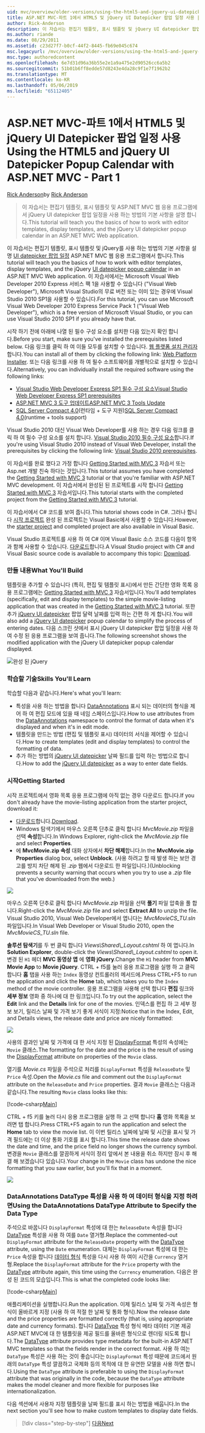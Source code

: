 ```yaml
---
uid: mvc/overview/older-versions/using-the-html5-and-jquery-ui-datepicker-popup-calendar-with-aspnet-mvc/using-the-html5-and-jquery-ui-datepicker-popup-calendar-with-aspnet-mvc-part-1
title: ASP.NET MVC-파트 1에서 HTML5 및 jQuery UI Datepicker 팝업 일정 사용 | Microsoft Docs
author: Rick-Anderson
description: 이 자습서는 편집기 템플릿, 표시 템플릿 및 jQuery UI datepicker 팝업 일정을 ASP.NET MV에서 사용 하는 방법의 기본 사항을 설명 하는 중...
ms.author: riande
ms.date: 08/29/2011
ms.assetid: c23d27f7-b0cf-44f2-8445-fb69e045c674
msc.legacyurl: /mvc/overview/older-versions/using-the-html5-and-jquery-ui-datepicker-popup-calendar-with-aspnet-mvc/using-the-html5-and-jquery-ui-datepicker-popup-calendar-with-aspnet-mvc-part-1
msc.type: authoredcontent
ms.openlocfilehash: 6e7d31d96a36b55e2e1a9a475e2d90526cc6a5b2
ms.sourcegitcommit: 51b01b6ff8edde57d8243e4da28c9f1e7f1962b2
ms.translationtype: MT
ms.contentlocale: ko-KR
ms.lasthandoff: 05/06/2019
ms.locfileid: "65112405"
---
```

# <a name="using-the-html5-and-jquery-ui-datepicker-popup-calendar-with-aspnet-mvc---part-1"></a><span data-ttu-id="8810f-103">ASP.NET MVC-파트 1에서 HTML5 및 jQuery UI Datepicker 팝업 일정 사용</span><span class="sxs-lookup"><span data-stu-id="8810f-103">Using the HTML5 and jQuery UI Datepicker Popup Calendar with ASP.NET MVC - Part 1</span></span>

<span data-ttu-id="8810f-104">[Rick Anderson]((https://twitter.com/RickAndMSFT))</span><span class="sxs-lookup"><span data-stu-id="8810f-104">by [Rick Anderson]((https://twitter.com/RickAndMSFT))</span></span>

> <span data-ttu-id="8810f-105">이 자습서는 편집기 템플릿, 표시 템플릿 및 ASP.NET MVC 웹 응용 프로그램에서 jQuery UI datepicker 팝업 일정을 사용 하는 방법의 기본 사항을 설명 합니다.</span><span class="sxs-lookup"><span data-stu-id="8810f-105">This tutorial will teach you the basics of how to work with editor templates, display templates, and the jQuery UI datepicker popup calendar in an ASP.NET MVC Web application.</span></span>

<span data-ttu-id="8810f-106">이 자습서는 편집기 템플릿, 표시 템플릿 및 jQuery를 사용 하는 방법의 기본 사항을 설명 [UI datepicker 팝업 일정](http://plugins.jquery.com/project/datepicker) ASP.NET MVC 웹 응용 프로그램에서 합니다.</span><span class="sxs-lookup"><span data-stu-id="8810f-106">This tutorial will teach you the basics of how to work with editor templates, display templates, and the jQuery [UI datepicker popup calendar](http://plugins.jquery.com/project/datepicker) in an ASP.NET MVC Web application.</span></span> <span data-ttu-id="8810f-107">이 자습서에서는 Microsoft Visual Web Developer 2010 Express 서비스 팩 1을 사용할 수 있습니다 (&quot;Visual Web Developer&quot;), Microsoft Visual Studio의 무료 버전 또는 이미 있는 경우에 Visual Studio 2010 SP1을 사용할 수 있습니다.</span><span class="sxs-lookup"><span data-stu-id="8810f-107">For this tutorial, you can use Microsoft Visual Web Developer 2010 Express Service Pack 1 (&quot;Visual Web Developer&quot;), which is a free version of Microsoft Visual Studio, or you can use Visual Studio 2010 SP1 if you already have that.</span></span>

<span data-ttu-id="8810f-108">시작 하기 전에 아래에 나열 된 필수 구성 요소를 설치한 다음 있는지 확인 합니다.</span><span class="sxs-lookup"><span data-stu-id="8810f-108">Before you start, make sure you've installed the prerequisites listed below.</span></span> <span data-ttu-id="8810f-109">다음 링크를 클릭 하 여 이들 모두를 설치할 수 있습니다. [웹 플랫폼 설치 관리자](https://www.microsoft.com/web/gallery/install.aspx?appid=VWD2010SP1Pack)합니다.</span><span class="sxs-lookup"><span data-stu-id="8810f-109">You can install all of them by clicking the following link: [Web Platform Installer](https://www.microsoft.com/web/gallery/install.aspx?appid=VWD2010SP1Pack).</span></span> <span data-ttu-id="8810f-110">또는 다음 링크를 사용 하 여 필수 소프트웨어를 개별적으로 설치할 수 있습니다.</span><span class="sxs-lookup"><span data-stu-id="8810f-110">Alternatively, you can individually install the required software using the following links:</span></span>

- [<span data-ttu-id="8810f-111">Visual Studio Web Developer Express SP1 필수 구성 요소</span><span class="sxs-lookup"><span data-stu-id="8810f-111">Visual Studio Web Developer Express SP1 prerequisites</span></span>](https://www.microsoft.com/web/gallery/install.aspx?appid=VWD2010SP1Pack)
- [<span data-ttu-id="8810f-112">ASP.NET MVC 3 도구 업데이트</span><span class="sxs-lookup"><span data-stu-id="8810f-112">ASP.NET MVC 3 Tools Update</span></span>](https://www.microsoft.com/web/gallery/install.aspx?appsxml=&amp;appid=MVC3)
- <span data-ttu-id="8810f-113">[SQL Server Compact 4.0](https://www.microsoft.com/web/gallery/install.aspx?appid=SQLCE;SQLCEVSTools_4_0)(런타임 + 도구 지원)</span><span class="sxs-lookup"><span data-stu-id="8810f-113">[SQL Server Compact 4.0](https://www.microsoft.com/web/gallery/install.aspx?appid=SQLCE;SQLCEVSTools_4_0)(runtime + tools support)</span></span>

<span data-ttu-id="8810f-114">Visual Studio 2010 대신 Visual Web Developer를 사용 하는 경우 다음 링크를 클릭 하 여 필수 구성 요소를 설치 합니다. [Visual Studio 2010 필수 구성 요소](https://www.microsoft.com/web/gallery/install.aspx?appsxml=&amp;appid=VS2010SP1Pack)합니다.</span><span class="sxs-lookup"><span data-stu-id="8810f-114">If you're using Visual Studio 2010 instead of Visual Web Developer, install the prerequisites by clicking the following link: [Visual Studio 2010 prerequisites](https://www.microsoft.com/web/gallery/install.aspx?appsxml=&amp;appid=VS2010SP1Pack).</span></span>

<span data-ttu-id="8810f-115">이 자습서를 완료 했다고 가정 합니다 [Getting Started with MVC 3](../getting-started-with-aspnet-mvc3/cs/intro-to-aspnet-mvc-3.md) 자습서 또는 Asp.net 개발 친숙 하다는 것입니다.</span><span class="sxs-lookup"><span data-stu-id="8810f-115">This tutorial assumes you have completed the [Getting Started with MVC 3](../getting-started-with-aspnet-mvc3/cs/intro-to-aspnet-mvc-3.md) tutorial or that you're familiar with ASP.NET MVC development.</span></span> <span data-ttu-id="8810f-116">이 자습서에서 완성된 된 프로젝트를 시작 합니다 [Getting Started with MVC 3](../getting-started-with-aspnet-mvc3/cs/intro-to-aspnet-mvc-3.md) 자습서입니다.</span><span class="sxs-lookup"><span data-stu-id="8810f-116">This tutorial starts with the completed project from the [Getting Started with MVC 3](../getting-started-with-aspnet-mvc3/cs/intro-to-aspnet-mvc-3.md) tutorial.</span></span>

<span data-ttu-id="8810f-117">이 자습서에서 C# 코드를 보여 줍니다.</span><span class="sxs-lookup"><span data-stu-id="8810f-117">This tutorial shows code in C#.</span></span> <span data-ttu-id="8810f-118">그러나 합니다 [시작 프로젝트](https://archive.msdn.microsoft.com/Project/Download/FileDownload.aspx?ProjectName=aspnetmvcsamples&amp;DownloadId=15800) 완성 된 프로젝트는 Visual Basic에서 사용할 수 있습니다.</span><span class="sxs-lookup"><span data-stu-id="8810f-118">However, the [starter project](https://archive.msdn.microsoft.com/Project/Download/FileDownload.aspx?ProjectName=aspnetmvcsamples&amp;DownloadId=15800) and completed project are also available in Visual Basic.</span></span>

<span data-ttu-id="8810f-119">Visual Studio 프로젝트를 사용 하 여 C# 이며 Visual Basic 소스 코드를 다음이 항목과 함께 사용할 수 있습니다. [다운로드](https://archive.msdn.microsoft.com/Project/Download/FileDownload.aspx?ProjectName=aspnetmvcsamples&amp;DownloadId=15800)합니다.</span><span class="sxs-lookup"><span data-stu-id="8810f-119">A Visual Studio project with C# and Visual Basic source code is available to accompany this topic: [Download](https://archive.msdn.microsoft.com/Project/Download/FileDownload.aspx?ProjectName=aspnetmvcsamples&amp;DownloadId=15800).</span></span>

### <a name="what-youll-build"></a><span data-ttu-id="8810f-120">만들 내용</span><span class="sxs-lookup"><span data-stu-id="8810f-120">What You'll Build</span></span>

<span data-ttu-id="8810f-121">템플릿을 추가할 수 있습니다 (특히, 편집 및 템플릿 표시)에서 만든 간단한 영화 목록 응용 프로그램에는 [Getting Started with MVC 3](../getting-started-with-aspnet-mvc3/cs/intro-to-aspnet-mvc-3.md) 자습서입니다.</span><span class="sxs-lookup"><span data-stu-id="8810f-121">You'll add templates (specifically, edit and display templates) to the simple movie-listing application that was created in the [Getting Started with MVC 3](../getting-started-with-aspnet-mvc3/cs/intro-to-aspnet-mvc-3.md) tutorial.</span></span> <span data-ttu-id="8810f-122">또한 추가 [jQuery UI datepicker](http://jqueryui.com/demos/datepicker/) 팝업 달력 날짜를 입력 하는 간편 하 게 합니다.</span><span class="sxs-lookup"><span data-stu-id="8810f-122">You will also add a [jQuery UI datepicker](http://jqueryui.com/demos/datepicker/) popup calendar to simplify the process of entering dates.</span></span> <span data-ttu-id="8810f-123">다음 스크린 샷에서 표시 jQuery UI datepicker 팝업 일정을 사용 하 여 수정 된 응용 프로그램을 보여 줍니다.</span><span class="sxs-lookup"><span data-stu-id="8810f-123">The following screenshot shows the modified application with the jQuery UI datepicker popup calendar displayed.</span></span>

![완성 된 jQuery](using-the-html5-and-jquery-ui-datepicker-popup-calendar-with-aspnet-mvc-part-1/_static/image1.png)

### <a name="skills-youll-learn"></a><span data-ttu-id="8810f-125">학습할 기술</span><span class="sxs-lookup"><span data-stu-id="8810f-125">Skills You'll Learn</span></span>

<span data-ttu-id="8810f-126">학습할 다음과 같습니다.</span><span class="sxs-lookup"><span data-stu-id="8810f-126">Here's what you'll learn:</span></span>

- <span data-ttu-id="8810f-127">특성을 사용 하는 방법을 합니다 [DataAnnotations](https://msdn.microsoft.com/library/system.componentmodel.dataannotations.aspx) 표시 되는 데이터의 형식을 제어 하 여 편집 모드에 있을 때 네임 스페이스입니다.</span><span class="sxs-lookup"><span data-stu-id="8810f-127">How to use attributes from the [DataAnnotations](https://msdn.microsoft.com/library/system.componentmodel.dataannotations.aspx) namespace to control the format of data when it's displayed and when it's in edit mode.</span></span>
- <span data-ttu-id="8810f-128">템플릿을 만드는 방법 (편집 및 템플릿 표시) 데이터의 서식을 제어할 수 있습니다.</span><span class="sxs-lookup"><span data-stu-id="8810f-128">How to create templates (edit and display templates) to control the formatting of data.</span></span>
- <span data-ttu-id="8810f-129">추가 하는 방법의 [jQuery UI datepicker](http://jqueryui.com/demos/datepicker/) 날짜 필드를 입력 하는 방법으로 합니다.</span><span class="sxs-lookup"><span data-stu-id="8810f-129">How to add the [jQuery UI datepicker](http://jqueryui.com/demos/datepicker/) as a way to enter date fields.</span></span>

### <a name="getting-started"></a><span data-ttu-id="8810f-130">시작</span><span class="sxs-lookup"><span data-stu-id="8810f-130">Getting Started</span></span>

<span data-ttu-id="8810f-131">시작 프로젝트에서 영화 목록 응용 프로그램에 아직 없는 경우 다운로드 합니다.</span><span class="sxs-lookup"><span data-stu-id="8810f-131">If you don't already have the movie-listing application from the starter project, download it:</span></span> 

* <span data-ttu-id="8810f-132">[다운로드](https://code.msdn.microsoft.com/Introduction-to-MVC-3-10d1b098)합니다.</span><span class="sxs-lookup"><span data-stu-id="8810f-132">[Download](https://code.msdn.microsoft.com/Introduction-to-MVC-3-10d1b098).</span></span>
* <span data-ttu-id="8810f-133">Windows 탐색기에서 마우스 오른쪽 단추로 클릭 합니다 *MvcMovie.zip* 파일을 선택 **속성**합니다.</span><span class="sxs-lookup"><span data-stu-id="8810f-133">In Windows Explorer, right-click the *MvcMovie.zip* file and select **Properties**.</span></span> 
* <span data-ttu-id="8810f-134">에 **MvcMovie.zip 속성** 대화 상자에서 **차단 해제**합니다.</span><span class="sxs-lookup"><span data-stu-id="8810f-134">In the **MvcMovie.zip Properties** dialog box, select **Unblock**.</span></span> <span data-ttu-id="8810f-135">(사용 하려고 할 때 발생 하는 보안 경고를 방지 차단 해제 된 *.zip* 웹에서 다운로드 한 파일입니다.)</span><span class="sxs-lookup"><span data-stu-id="8810f-135">(Unblocking prevents a security warning that occurs when you try to use a *.zip* file that you've downloaded from the web.)</span></span>

![](using-the-html5-and-jquery-ui-datepicker-popup-calendar-with-aspnet-mvc-part-1/_static/image2.png)

<span data-ttu-id="8810f-136">마우스 오른쪽 단추로 클릭 합니다 *MvcMovie.zip* 파일을 선택 **풀기** 파일 압축을 풀 합니다.</span><span class="sxs-lookup"><span data-stu-id="8810f-136">Right-click the *MvcMovie.zip* file and select **Extract All** to unzip the file.</span></span> <span data-ttu-id="8810f-137">Visual Studio 2010, Visual Web Developer에서 엽니다는 *MvcMovieCS\_TU.sln* 파일입니다.</span><span class="sxs-lookup"><span data-stu-id="8810f-137">In Visual Web Developer or Visual Studio 2010, open the *MvcMovieCS\_TU.sln* file.</span></span>

<span data-ttu-id="8810f-138">**솔루션 탐색기**를 두 번 클릭 합니다 *Views\Shared\\_Layout.cshtml* 하 여 엽니다.</span><span class="sxs-lookup"><span data-stu-id="8810f-138">In **Solution Explorer**, double-click the *Views\Shared\\_Layout.cshtml* to open it.</span></span> <span data-ttu-id="8810f-139">변경 된 `H1` 헤더 **MVC 동영상 앱** 에 **영화 jQuery**.</span><span class="sxs-lookup"><span data-stu-id="8810f-139">Change the `H1` header from **MVC Movie App** to **Movie jQuery**.</span></span> <span data-ttu-id="8810f-140">CTRL + f5를 눌러 응용 프로그램을 실행 하 고 클릭 합니다 **홈** 탭을 사용 하는 `Index` 동영상 컨트롤러의 메서드에.</span><span class="sxs-lookup"><span data-stu-id="8810f-140">Press CTRL+F5 to run the application and click the **Home** tab, which takes you to the `Index` method of the movie controller.</span></span> <span data-ttu-id="8810f-141">응용 프로그램을 사용해 선택 합니다 **편집** 링크와 **세부 정보** 영화 중 하나에 대 한 링크입니다.</span><span class="sxs-lookup"><span data-stu-id="8810f-141">To try out the application, select the **Edit** link and the **Details** link for one of the movies.</span></span> <span data-ttu-id="8810f-142">인덱스를 편집 하 고 세부 정보 보기, 릴리스 날짜 및 가격 보기 좋게 서식이 지정:</span><span class="sxs-lookup"><span data-stu-id="8810f-142">Notice that in the Index, Edit, and Details views, the release date and price are nicely formatted:</span></span>

![](using-the-html5-and-jquery-ui-datepicker-popup-calendar-with-aspnet-mvc-part-1/_static/image3.png)

<span data-ttu-id="8810f-143">사용의 결과인 날짜 및 가격에 대 한 서식 지정 된 [DisplayFormat](https://msdn.microsoft.com/library/system.componentmodel.dataannotations.displayformatattribute.aspx) 특성의 속성에는 `Movie` 클래스.</span><span class="sxs-lookup"><span data-stu-id="8810f-143">The formatting for the date and the price is the result of using the [DisplayFormat](https://msdn.microsoft.com/library/system.componentmodel.dataannotations.displayformatattribute.aspx) attribute on properties of the `Movie` class.</span></span>

<span data-ttu-id="8810f-144">열기를 *Movie.cs* 파일을 주석으로 처리를 `DisplayFormat` 특성을 `ReleaseDate` 및 `Price` 속성.</span><span class="sxs-lookup"><span data-stu-id="8810f-144">Open the *Movie.cs* file and comment out the `DisplayFormat` attribute on the `ReleaseDate` and `Price` properties.</span></span> <span data-ttu-id="8810f-145">결과 `Movie` 클래스는 다음과 같습니다.</span><span class="sxs-lookup"><span data-stu-id="8810f-145">The resulting `Movie` class looks like this:</span></span>

[!code-csharp[Main](using-the-html5-and-jquery-ui-datepicker-popup-calendar-with-aspnet-mvc-part-1/samples/sample1.cs)]

<span data-ttu-id="8810f-146">CTRL + f5 키를 눌러 다시 응용 프로그램을 실행 하 고 선택 합니다 **홈** 영화 목록을 보려면 탭 합니다.</span><span class="sxs-lookup"><span data-stu-id="8810f-146">Press CTRL+F5 again to run the application and select the **Home** tab to view the movie list.</span></span> <span data-ttu-id="8810f-147">이 이번 릴리스 날짜에 날짜 및 시간을 표시 및 가격 필드에는 더 이상 통화 기호를 표시 합니다.</span><span class="sxs-lookup"><span data-stu-id="8810f-147">This time the release date shows the date and time, and the price field no longer shows the currency symbol.</span></span> <span data-ttu-id="8810f-148">변경을 `Movie` 클래스를 깔끔하게 서식이 정리 앞에서 본 내용을 취소 하지만 잠시 후 해결 해 보겠습니다 있습니다.</span><span class="sxs-lookup"><span data-stu-id="8810f-148">Your change in the `Movie` class has undone the nice formatting that you saw earlier, but you'll fix that in a moment.</span></span>

![](using-the-html5-and-jquery-ui-datepicker-popup-calendar-with-aspnet-mvc-part-1/_static/image4.png)

### <a name="using-the-dataannotations-datatype-attribute-to-specify-the-data-type"></a><span data-ttu-id="8810f-149">DataAnnotations DataType 특성을 사용 하 여 데이터 형식을 지정 하려면</span><span class="sxs-lookup"><span data-stu-id="8810f-149">Using the DataAnnotations DataType Attribute to Specify the Data Type</span></span>

<span data-ttu-id="8810f-150">주석으로 바꿉니다 `DisplayFormat` 특성에 대 한는 `ReleaseDate` 속성을 합니다 [DataType](https://msdn.microsoft.com/library/system.componentmodel.dataannotations.datatype.aspx) 특성을 사용 하 여를 `Date` 열거형.</span><span class="sxs-lookup"><span data-stu-id="8810f-150">Replace the commented-out `DisplayFormat` attribute for the `ReleaseDate` property with the [DataType](https://msdn.microsoft.com/library/system.componentmodel.dataannotations.datatype.aspx) attribute, using the `Date` enumeration.</span></span> <span data-ttu-id="8810f-151">대체는 `DisplayFormat` 특성에 대 한는 `Price` 속성을 합니다 [데이터 형식](https://msdn.microsoft.com/library/system.componentmodel.dataannotations.datatype.aspx) 특성을 다시 사용 하 여이 시간을 `Currency` 열거형.</span><span class="sxs-lookup"><span data-stu-id="8810f-151">Replace the `DisplayFormat` attribute for the `Price` property with the [DataType](https://msdn.microsoft.com/library/system.componentmodel.dataannotations.datatype.aspx) attribute again, this time using the `Currency` enumeration.</span></span> <span data-ttu-id="8810f-152">다음은 완성 된 코드의 모습입니다.</span><span class="sxs-lookup"><span data-stu-id="8810f-152">This is what the completed code looks like:</span></span>

[!code-csharp[Main](using-the-html5-and-jquery-ui-datepicker-popup-calendar-with-aspnet-mvc-part-1/samples/sample2.cs)]

<span data-ttu-id="8810f-153">애플리케이션을 실행합니다.</span><span class="sxs-lookup"><span data-stu-id="8810f-153">Run the application.</span></span> <span data-ttu-id="8810f-154">이제 릴리스 날짜 및 가격 속성은 형식이 올바르게 지정 (사용 하 여 적절 한 날짜 및 통화 형식).</span><span class="sxs-lookup"><span data-stu-id="8810f-154">Now the release date and the price properties are formatted correctly (that is, using appropriate date and currency formats).</span></span> <span data-ttu-id="8810f-155">합니다 [DataType](https://msdn.microsoft.com/library/system.componentmodel.dataannotations.datatype.aspx) 특성 형식 메타 데이터 기본 제공 ASP.NET MVC에 대 한 템플릿을 제공 필드를 올바른 형식으로 렌더링 되도록 합니다.</span><span class="sxs-lookup"><span data-stu-id="8810f-155">The [DataType](https://msdn.microsoft.com/library/system.componentmodel.dataannotations.datatype.aspx) attribute provides type metadata for the built-in ASP.NET MVC templates so that the fields render in the correct format.</span></span> <span data-ttu-id="8810f-156">사용 하 여는 `DataType` 특성은 사용 하는 것이 좋습니다는 `DisplayFormat` 특성 때문에 코드에서 원래의 `DataType` 특성 깔끔하고 국제화 등의 목적에 대 한 유연한 모델을 사용 하면 합니다.</span><span class="sxs-lookup"><span data-stu-id="8810f-156">Using the `DataType` attribute is preferable to using the `DisplayFormat` attribute that was originally in the code, because the `DataType` attribute makes the model cleaner and more flexible for purposes like internationalization.</span></span>

<span data-ttu-id="8810f-157">다음 섹션에서 사용자 지정 템플릿을 날짜 필드를 표시 하는 방법을 배웁니다.</span><span class="sxs-lookup"><span data-stu-id="8810f-157">In the next section you'll see how to make custom templates to display date fields.</span></span>

> [!div class="step-by-step"]
> [<span data-ttu-id="8810f-158">다음</span><span class="sxs-lookup"><span data-stu-id="8810f-158">Next</span></span>](using-the-html5-and-jquery-ui-datepicker-popup-calendar-with-aspnet-mvc-part-2.md)
